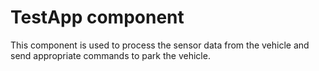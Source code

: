 # TestApp component

This component is used to process the sensor data from the vehicle and send appropriate commands to park the vehicle.